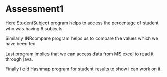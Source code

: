 # Assessment1
Here StudentSubject program helps to access the percentage of student who was having 6 subjects.


Similarly INRcompare program helps us to compare the values which we have been fed.



Last program implies that we can access data from MS excel to read it through java.


Finally i did Hashmap program for student results to show i can work on it.
